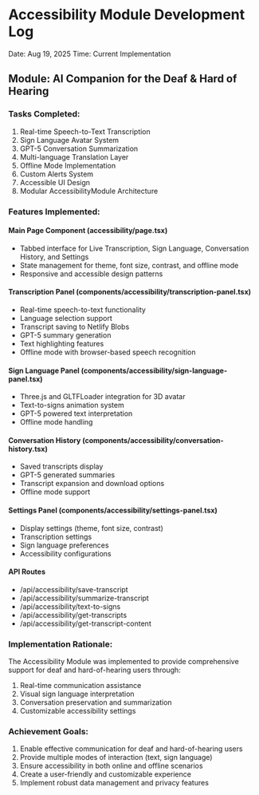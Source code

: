# Accessibility Module Development Log
Date: Aug 19, 2025
Time: Current Implementation

## Module: AI Companion for the Deaf & Hard of Hearing

### Tasks Completed:
1. Real-time Speech-to-Text Transcription
2. Sign Language Avatar System
3. GPT-5 Conversation Summarization
4. Multi-language Translation Layer
5. Offline Mode Implementation
6. Custom Alerts System
7. Accessible UI Design
8. Modular AccessibilityModule Architecture

### Features Implemented:

#### Main Page Component (accessibility/page.tsx)
- Tabbed interface for Live Transcription, Sign Language, Conversation History, and Settings
- State management for theme, font size, contrast, and offline mode
- Responsive and accessible design patterns

#### Transcription Panel (components/accessibility/transcription-panel.tsx)
- Real-time speech-to-text functionality
- Language selection support
- Transcript saving to Netlify Blobs
- GPT-5 summary generation
- Text highlighting features
- Offline mode with browser-based speech recognition

#### Sign Language Panel (components/accessibility/sign-language-panel.tsx)
- Three.js and GLTFLoader integration for 3D avatar
- Text-to-signs animation system
- GPT-5 powered text interpretation
- Offline mode handling

#### Conversation History (components/accessibility/conversation-history.tsx)
- Saved transcripts display
- GPT-5 generated summaries
- Transcript expansion and download options
- Offline mode support

#### Settings Panel (components/accessibility/settings-panel.tsx)
- Display settings (theme, font size, contrast)
- Transcription settings
- Sign language preferences
- Accessibility configurations

#### API Routes
- /api/accessibility/save-transcript
- /api/accessibility/summarize-transcript
- /api/accessibility/text-to-signs
- /api/accessibility/get-transcripts
- /api/accessibility/get-transcript-content

### Implementation Rationale:
The Accessibility Module was implemented to provide comprehensive support for deaf and hard-of-hearing users through:
1. Real-time communication assistance
2. Visual sign language interpretation
3. Conversation preservation and summarization
4. Customizable accessibility settings

### Achievement Goals:
1. Enable effective communication for deaf and hard-of-hearing users
2. Provide multiple modes of interaction (text, sign language)
3. Ensure accessibility in both online and offline scenarios
4. Create a user-friendly and customizable experience
5. Implement robust data management and privacy features